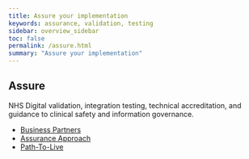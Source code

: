 ```yaml
---
title: Assure your implementation
keywords: assurance, validation, testing
sidebar: overview_sidebar
toc: false
permalink: /assure.html
summary: "Assure your implementation"
---
```


## Assure ##

NHS Digital validation, integration testing, technical accreditation, and guidance to clinical safety and information governance.

* [Business Partners](assure_business_partners)
* [Assurance Approach](assure_assurance_approach)
* [Path-To-Live](assure_path_to_live)
